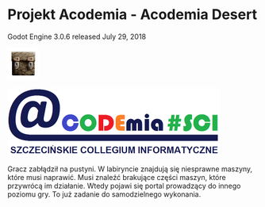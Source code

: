 # Projekt Acodemia - Acodemia Desert

Godot Engine 3.0.6 released July 29, 2018

![Acodemia icon](https://github.com/jackflower/AcodemiaDesert/blob/master/acodemia_desert_icon.png)

![Acodemia logo](https://github.com/jackflower/Acodemia_tutorials/blob/master/graphics/acodemia_logo_small.png)

Gracz zabłądził na pustyni. W labiryncie znajdują się niesprawne maszyny, które musi naprawić. Musi znaleźć brakujące części maszyn, które przywrócą im działanie. Wtedy pojawi się portal prowadzący do innego poziomu gry. To już zadanie do samodzielnego wykonania.
